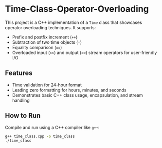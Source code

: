 # Time-Class-Operator-Overloading

This project is a C++ implementation of a `Time` class that showcases operator overloading techniques. It supports:
- Prefix and postfix increment (`++`)
- Subtraction of two time objects (`-`)
- Equality comparison (`==`)
- Overloaded input (`>>`) and output (`<<`) stream operators for user-friendly I/O

## Features

- Time validation for 24-hour format
- Leading zero formatting for hours, minutes, and seconds
- Demonstrates basic C++ class usage, encapsulation, and stream handling

## How to Run

Compile and run using a C++ compiler like `g++`:

```bash
g++ time_class.cpp -o time_class
./time_class
